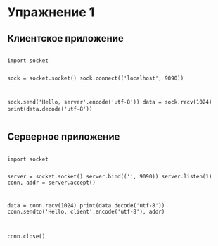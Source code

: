 <h1>Упражнение 1</h1>

<h2>Клиентское приложение</h2>
<pre>
<code>
import socket

sock = socket.socket()
sock.connect(('localhost', 9090))

sock.send('Hello, server'.encode('utf-8'))
data = sock.recv(1024)
print(data.decode('utf-8'))
</code>
</pre>

<h2>Серверное приложение</h2>
<pre>
<code>
import socket

server = socket.socket()
server.bind(('', 9090))
server.listen(1)
conn, addr = server.accept()

data = conn.recv(1024)
print(data.decode('utf-8'))
conn.sendto('Hello, client'.encode('utf-8'), addr)

conn.close()
</code>
</pre>